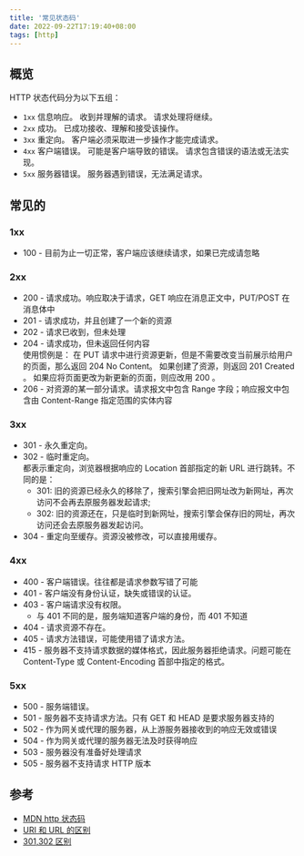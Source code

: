 ```yaml
---
title: '常见状态码'
date: 2022-09-22T17:19:40+08:00
tags: [http]
---
```


## 概览

HTTP 状态代码分为以下五组：

- `1xx` 信息响应。 收到并理解的请求。 请求处理将继续。
- `2xx` 成功。 已成功接收、理解和接受该操作。
- `3xx` 重定向。 客户端必须采取进一步操作才能完成请求。
- `4xx` 客户端错误。 可能是客户端导致的错误。 请求包含错误的语法或无法实现。
- `5xx` 服务器错误。 服务器遇到错误，无法满足请求。

## 常见的

### 1xx

- 100 - 目前为止一切正常，客户端应该继续请求，如果已完成请忽略

### 2xx

- 200 - 请求成功。响应取决于请求，GET 响应在消息正文中，PUT/POST 在消息体中
- 201 - 请求成功，并且创建了一个新的资源
- 202 - 请求已收到，但未处理
- 204 - 请求成功，但未返回任何内容  
   使用惯例是：
  在 PUT 请求中进行资源更新，但是不需要改变当前展示给用户的页面，那么返回 204 No Content。
  如果创建了资源，则返回 201 Created 。
  如果应将页面更改为新更新的页面，则应改用 200 。
- 206 - 对资源的某一部分请求。请求报文中包含 Range 字段；响应报文中包含由 Content-Range 指定范围的实体内容

### 3xx

- 301 - 永久重定向。
- 302 - 临时重定向。  
  都表示重定向，浏览器根据响应的 Location 首部指定的新 URL 进行跳转。不同的是：
  - 301: 旧的资源已经永久的移除了，搜索引擎会把旧网址改为新网址，再次访问不会再去原服务器发起请求;
  - 302: 旧的资源还在，只是临时到新网址，搜索引擎会保存旧的网址，再次访问还会去原服务器发起访问。
- 304 - 重定向至缓存。资源没被修改，可以直接用缓存。

### 4xx

- 400 - 客户端错误。往往都是请求参数写错了可能
- 401 - 客户端没有身份认证，缺失或错误的认证。
- 403 - 客户端请求没有权限。
  - 与 401 不同的是，服务端知道客户端的身份，而 401 不知道
- 404 - 请求资源不存在。
- 405 - 请求方法错误，可能使用错了请求方法。
- 415 - 服务器不支持请求数据的媒体格式，因此服务器拒绝请求。问题可能在 Content-Type 或 Content-Encoding 首部中指定的格式。

### 5xx

- 500 - 服务端错误。
- 501 - 服务器不支持请求方法。只有 GET 和 HEAD 是要求服务器支持的
- 502 - 作为网关或代理的服务器，从上游服务器接收到的响应无效或错误
- 504 - 作为网关或代理的服务器无法及时获得响应
- 503 - 服务器没有准备好处理请求
- 505 - 服务器不支持请求 HTTP 版本

## 参考

- [MDN http 状态码](https://developer.mozilla.org/zh-CN/docs/Web/HTTP/Status)
- [URI 和 URL 的区别](https://www.cnblogs.com/blknemo/p/13198506.html)
- [301,302 区别](https://blog.csdn.net/u010142437/article/details/79541205)

